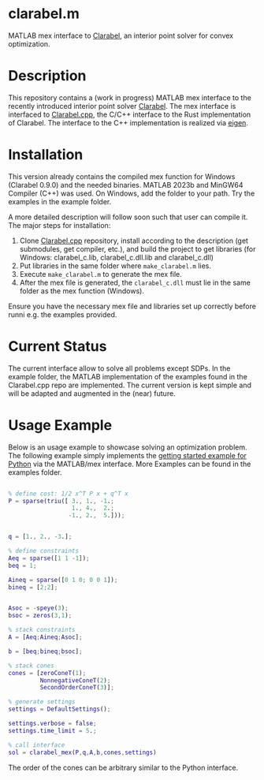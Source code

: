 # clarabel.m

MATLAB mex interface to [Clarabel](https://clarabel.org/stable/), an interior point solver for convex optimization.

# Description

This repository contains a (work in progress) MATLAB mex interface to the recently introduced interior point solver [Clarabel](https://clarabel.org/stable/). The mex interface is interfaced to 
[Clarabel.cpp](https://github.com/oxfordcontrol/Clarabel.cpp/tree/main), the C/C++ interface to the Rust implementation of Clarabel. The interface to the C++ implementation is realized via [eigen](https://eigen.tuxfamily.org/index.php?title=Main\_Page](https://eigen.tuxfamily.org/index.php?title=Main_Page)).

# Installation
This version already contains the compiled mex function for Windows (Clarabel 0.9.0) and the needed binaries. MATLAB 2023b and MinGW64 Compiler (C++) was used. On Windows, add the folder to your path. Try the examples in the example folder.

A more detailed description will follow soon such that user can compile it. The major steps for installation:

1. Clone [Clarabel.cpp](https://github.com/oxfordcontrol/Clarabel.cpp/tree/main](https://github.com/oxfordcontrol/Clarabel.cpp/tree/main)) repository, install according to the description (get submodules, get compiler, etc.), and build the project to get libraries (for Windows: clarabel_c.lib, clarabel_c.dll.lib and clarabel_c.dll)
2. Put libraries in the same folder where `make_clarabel.m` lies.
3. Execute `make_clarabel.m` to generate the mex file.
4. After the mex file is generated, the `clarabel_c.dll` must lie in the same folder as the mex function (Windows).


Ensure you have the necessary mex file and libraries set up correctly before runni e.g. the examples provided.

# Current Status
The current interface allow to solve all problems except SDPs. In the example folder, the MATLAB implementation of the examples found in the Clarabel.cpp repo are implemented. The current version is kept simple and will be adapted and augmented in the (near) future. 

# Usage Example

Below is an usage example to showcase solving an optimization problem.
The following example simply implements the [getting started example for Python](https://clarabel.org/stable/python/getting_started_py/) via the MATLAB/mex interface. More Examples can be found in the examples folder.

```matlab

% define cost: 1/2 x^T P x + q^T x
P = sparse(triu([ 3., 1., -1.;
                  1., 4.,  2.;
                 -1., 2.,  5.]));


q = [1., 2., -3.];

% define constraints
Aeq = sparse([1 1 -1]);
beq = 1;

Aineq = sparse([0 1 0; 0 0 1]);
bineq = [2;2];


Asoc = -speye(3);
bsoc = zeros(3,1);

% stack constraints
A = [Aeq;Aineq;Asoc];

b = [beq;bineq;bsoc];

% stack cones
cones = [zeroConeT(1);
         NonnegativeConeT(2);
         SecondOrderConeT(3)];

% generate settings
settings = DefaultSettings();

settings.verbose = false;
settings.time_limit = 5.;

% call interface
sol = clarabel_mex(P,q,A,b,cones,settings)

```

The order of the cones can be arbitrary similar to the Python interface.
